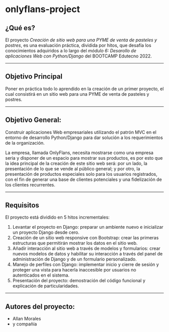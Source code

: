 # onlyflans-project

## ¿Qué es?
El proyecto *Creación de sitio web para una PYME de venta de pasteles y postres*, es una evaluación práctica, dividida por hitos, que desafía los conocimientos adquiridos a lo largo del *módulo 6: Desarollo de aplicaciones Web con Python/Django* del BOOTCAMP Edutecno 2022. 
___
## Objetivo Principal
Poner en práctica todo lo aprendido en la creación de un primer proyecto, el cual consistirá en un sitio web para una PYME de venta de pasteles y postres.
___
## Objetivo General:
Construir aplicaciones Web empresariales utilizando el patrón MVC en el entorno de desarrollo Python/Django para dar solución a los requerimientos de la organización.

La empresa, llamada OnlyFlans, necesita mostrarse como una empresa seria y disponer de un espacio para mostrar sus productos, es por esto que la idea principal de la creación de este sitio web será: por un lado, la presentación de lo que se vende al público general; y por otro, la presentación de productos especiales solo para los usuarios registrados, con el fin de generar una base de clientes potenciales y una fidelización de los clientes recurrentes.
___
## Requisitos
El proyecto está dividido en 5 hitos incrementales:
1. Levantar el proyecto en Django: preparar un ambiente nuevo e inicializar un proyecto Django desde cero.
2. Creación de un sitio web responsive con Bootstrap: crear las primeras estructuras que permitirán mostrar los datos en el sitio web.
3. Añadir interacción al sitio web a través de modelos y formularios: crear nuevos modelos de datos y habilitar su interacción a través del panel de administración de Django y de un formulario personalizado.
4. Manejo de perfiles con Django: implementar inicio y cierre de sesión y proteger una vista para hacerla inaccesible por usuarios no autenticados en el sistema.
5. Presentación del proyecto: demostración del código funcional y explicación de particularidades.
___
## Autores del proyecto:
- Allan Morales
- y compañía


